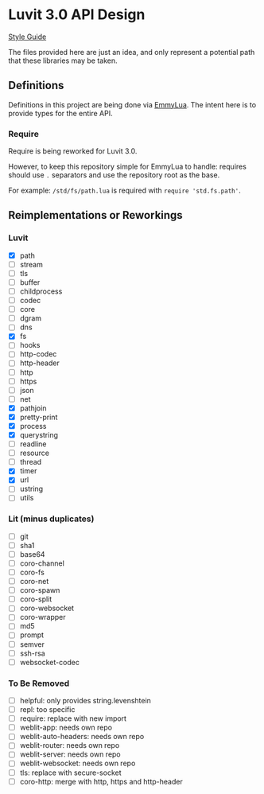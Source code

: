 
# Luvit 3.0 API Design

[Style Guide](https://github.com/truemedian/luvit-api-design/blob/master/style.md)

The files provided here are just an idea, and only represent a potential path
that these libraries may be taken.

## Definitions

Definitions in this project are being done via [EmmyLua](https://emmylua.github.io/).
The intent here is to provide types for the entire API.

### Require

Require is being reworked for Luvit 3.0.

However, to keep this repository simple for EmmyLua to handle: requires should use `.` separators and use the repository root as the base.

For example: `/std/fs/path.lua` is required with `require 'std.fs.path'`.

## Reimplementations or Reworkings

### Luvit

- [x] path
- [ ] stream
- [ ] tls
- [ ] buffer
- [ ] childprocess
- [ ] codec
- [ ] core
- [ ] dgram
- [ ] dns
- [x] fs
- [ ] hooks
- [ ] http-codec
- [ ] http-header
- [ ] http
- [ ] https
- [ ] json
- [ ] net
- [x] pathjoin
- [x] pretty-print
- [x] process
- [x] querystring
- [ ] readline
- [ ] resource
- [ ] thread
- [x] timer
- [x] url
- [ ] ustring
- [ ] utils

### Lit (minus duplicates)

- [ ] git
- [ ] sha1
- [ ] base64
- [ ] coro-channel
- [ ] coro-fs
- [ ] coro-net
- [ ] coro-spawn
- [ ] coro-split
- [ ] coro-websocket
- [ ] coro-wrapper
- [ ] md5
- [ ] prompt
- [ ] semver
- [ ] ssh-rsa
- [ ] websocket-codec

### To Be Removed

- [ ] helpful: only provides string.levenshtein
- [ ] repl: too specific
- [ ] require: replace with new import
- [ ] weblit-app: needs own repo
- [ ] weblit-auto-headers: needs own repo
- [ ] weblit-router: needs own repo
- [ ] weblit-server: needs own repo
- [ ] weblit-websocket: needs own repo
- [ ] tls: replace with secure-socket
- [ ] coro-http: merge with http, https and http-header
